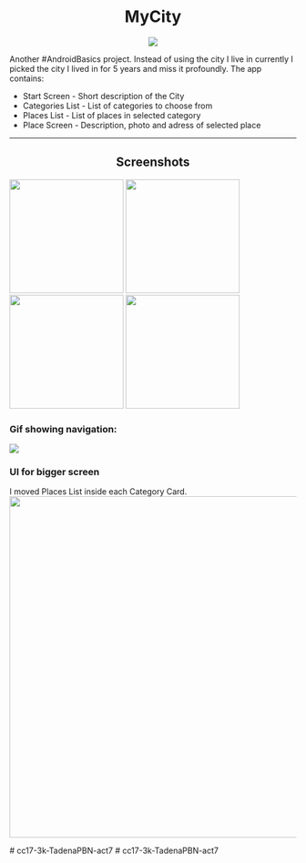 <h1 align="center">
MyCity
</h1>
<p align="center">
  <a href="https://www.android.com"><img src="https://forthebadge.com/images/badges/built-for-android.svg"></a> 
</p>
  
Another #AndroidBasics project. Instead of using the city I live in currently I picked the city I lived in for 5 years and miss it profoundly. 
The app contains:
- Start Screen - Short description of the City
- Categories List - List of categories to choose from
- Places List - List of places in selected category
- Place Screen - Description, photo and adress of selected place
  
------
<h2 align="center"> Screenshots </h2>

<p float="left">
  <img src="https://github.com/skeleton-crew/MyCity/assets/66324640/50f25cea-43fd-4609-bcb4-d6587d9939fa" width="200"> 
  <img src="https://github.com/skeleton-crew/MyCity/assets/66324640/b8c57f00-d44a-4bce-8b02-6d9785555e20" width="200">
  <img src="https://github.com/skeleton-crew/MyCity/assets/66324640/1c800f13-edd7-49f0-bd8a-0ee24e438252" width="200">
  <img src="https://github.com/skeleton-crew/MyCity/assets/66324640/95477039-3272-42a5-a1fa-2ea624ed35e2" width="200"> 
</p>
  
### Gif showing navigation:

![](mycity.gif)

### UI for bigger screen
I moved Places List inside each Category Card. 
<img src="https://github.com/skeleton-crew/MyCity/assets/66324640/75c22e95-8b22-41d4-9611-e4461de4b115" width="600">

#   c c 1 7 - 3 k - T a d e n a P B N - a c t 7  
 #   c c 1 7 - 3 k - T a d e n a P B N - a c t 7  
 